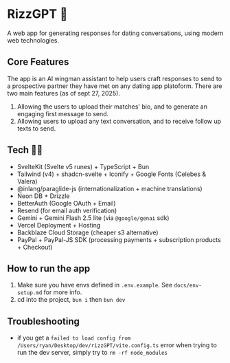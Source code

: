 # RizzGPT 💅

A web app for generating responses for dating conversations, using modern web technologies.

## Core Features

The app is an AI wingman assistant to help users craft responses to send to a prospective partner they have met on any dating app platoform.
There are two main features (as of sept 27, 2025).

1. Allowing the users to upload their matches' bio, and to generate an engaging first message to send.
2. Allowing users to upload any text conversation, and to receive follow up texts to send.

## Tech 👨‍💻

- SvelteKit (Svelte v5 runes) + TypeScript + Bun
- Tailwind (v4) + shadcn-svelte + Iconify + Google Fonts (Celebes & Valera)
- @inlang/paraglide-js (internationalization + machine translations)
- Neon DB + Drizzle
- BetterAuth (Google OAuth + Email)
- Resend (for email auth verification)
- Gemini + Gemini Flash 2.5 lite (via `@google/genai` sdk)
- Vercel Deployment + Hosting
- Backblaze Cloud Storage (cheaper s3 alternative)
- PayPal + PayPal-JS SDK (processing payments + subscription products + Checkout)

## How to run the app

1. Make sure you have envs defined in `.env.example`. See `docs/env-setup.md` for more info.
2. cd into the project, `bun i` then `bun dev`

## Troubleshooting

- if you get a `failed to load config from /Users/ryan/Desktop/dev/rizzGPT/vite.config.ts` error when trying to run the dev server, simply try to `rm -rf node_modules`
